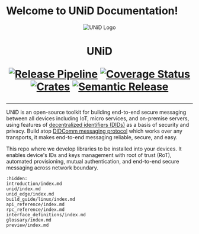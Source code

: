 # Welcome to UNiD Documentation!

<p style="text-align: center !important;">
<img src="_images/unid_u_logo.svg" alt="UNiD Logo" />
</p>

<h1 style="text-align: center;">
UNiD
    
[![Release Pipeline](https://github.com/getunid/unid/actions/workflows/release-pipeline.yml/badge.svg?branch=main)](https://github.com/getunid/unid/actions/workflows/release-pipeline.yml) [![Coverage Status](https://coveralls.io/repos/github/getunid/unid/badge.svg)](https://coveralls.io/github/getunid/unid) [![Crates](https://img.shields.io/crates/v/unid.svg)](https://crates.io/crates/unid) [![Semantic Release](https://img.shields.io/badge/semantic--release-rust-B7410E?logo=semantic-release)](https://github.com/semantic-release/semantic-release)
</h1>

<hr />

UNiD is an open-source toolkit for building end-to-end secure messaging between all devices including IoT, micro services, and on-premise servers, using features of [decentralized identifiers (DIDs)](https://www.w3.org/TR/did-core/) as a basis of security and privacy. Build atop [DIDComm messaging protocol](https://github.com/decentralized-identity/didcomm-messaging) which works over any transports, it makes end-to-end messaging reliable, secure, and easy.

This repo where we develop libraries to be installed into your devices. It enables device's IDs and keys management with root of trust (RoT), automated provisioning, mutual authentication, and end-to-end secure messaging across network boundary.

```{toctree}
:hidden:
introduction/index.md
unid/index.md
unid_edge/index.md
build_guide/linux/index.md
api_reference/index.md
rpc_reference/index.md
interface_definitions/index.md
glossary/index.md
preview/index.md
```
